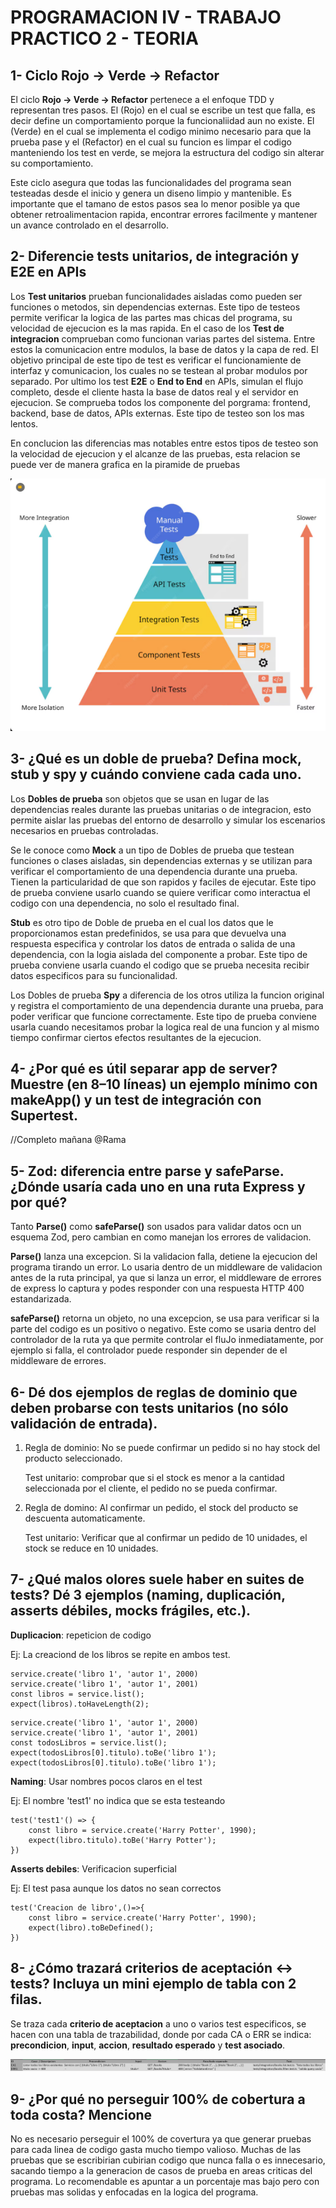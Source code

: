 
# PROGRAMACION IV - TRABAJO PRACTICO 2 - TEORIA

## 1- Ciclo Rojo -> Verde -> Refactor

El ciclo **Rojo -> Verde -> Refactor** pertenece a el enfoque TDD y representan tres pasos. El (Rojo) en el cual se escribe un test que falla, es decir define un comportamiento porque la funcionaliidad aun no existe. El (Verde) en el cual se implementa el codigo minimo necesario para que la prueba pase y el (Refactor) en el cual su funcion es limpar el codigo manteniendo los test en verde, se mejora la estructura del codigo sin alterar su comportamiento.

Este ciclo asegura que todas las funcionalidades del programa sean testeadas desde el inicio y genera un diseno limpio y mantenible. Es importante que el tamano de estos pasos sea lo menor posible ya que obtener retroalimentacion rapida, encontrar errores facilmente y mantener un avance controlado en el desarrollo.

## 2- Diferencie tests unitarios, de integración y E2E en APIs

Los **Test unitarios** prueban funcionalidades aisladas como pueden ser funciones o metodos, sin dependencias externas. Este tipo de testeos permite verificar la logica de las partes mas chicas del programa, su velocidad de ejecucion es la mas rapida. En el caso de los **Test de integracion** comprueban como funcionan varias partes del sistema. Entre estos la comunicacion entre modulos, la base de datos y la capa de red. El objetivo principal de este tipo de test es verificar el funcionamiente de interfaz y comunicacion, los cuales no se testean al probar modulos por separado. Por ultimo los test **E2E** o **End to End** en APIs, simulan el flujo completo, desde el cliente hasta la base de datos real y el servidor en ejecucion. Se comprueba todos los componente del porgrama: frontend, backend, base de datos, APIs externas. Este tipo de testeo son los mas lentos.

En conclucion las diferencias mas notables entre estos tipos de testeo son la velocidad de ejecucion y el alcanze de las pruebas, esta relacion se puede ver de manera grafica en la piramide de pruebas

![Diagrama de flujo](imagenes/Piramide.png)

## 3- ¿Qué es un doble de prueba? Defina mock, stub y spy y cuándo conviene cada cada uno.

Los **Dobles de prueba** son objetos que se usan en lugar de las dependencias reales durante las pruebas unitarias o de integracion, esto permite aislar las pruebas del entorno de desarrollo y simular los escenarios necesarios en pruebas controladas.

Se le conoce como **Mock**  a un tipo de Dobles de prueba que testean funciones o clases aisladas, sin dependencias externas y se utilizan para verificar el comportamiento de una dependencia durante una prueba. Tienen la particularidad de que son rapidos y faciles de ejecutar. Este tipo de prueba conviene usarlo cuando se quiere verificar como interactua el codigo con una dependencia, no solo el resultado final.

**Stub** es otro tipo de Doble de prueba en el cual los datos que le proporcionamos estan predefinidos, se usa para que devuelva una respuesta especifica y controlar los datos de entrada o salida de una dependencia, con la logia aislada del componente a probar. Este tipo de prueba conviene usarla cuando el codigo que se prueba necesita recibir datos especificos para su funcionalidad.

Los Dobles de prueba **Spy** a diferencia de los otros utiliza la funcion original y registra el comportamiento de una dependencia durante una prueba, para poder verificar que funcione correctamente. Este tipo de prueba conviene usarla cuando necesitamos probar la logica real de una funcion y al mismo tiempo confirmar ciertos efectos resultantes de la ejecucion.

## 4- ¿Por qué es útil separar app de server? Muestre (en 8–10 líneas) un ejemplo mínimo con makeApp() y un test de integración con Supertest.

//Completo mañana @Rama

## 5- Zod: diferencia entre parse y safeParse. ¿Dónde usaría cada uno en una ruta Express y por qué?

Tanto **Parse()** como **safeParse()** son usados para validar datos ocn un esquema Zod, pero cambian en como manejan los errores de validacion.

**Parse()** lanza una excepcion. Si la validacion falla, detiene la ejecucion del programa tirando un error. Lo usaria dentro de un middleware de validacion antes de la ruta principal, ya que si lanza un error, el middleware de errores de express lo captura y podes responder con una respuesta HTTP 400 estandarizada.

**safeParse()** retorna un objeto, no una excepcion, se usa para verificar si la parte del codigo es un positivo o negativo. Este como se usaria dentro del controlador de la ruta ya que permite controlar el fluJo inmediatamente, por ejemplo si falla, el controlador puede responder sin depender de el middleware de errores.

## 6- Dé dos ejemplos de reglas de dominio que deben probarse con tests unitarios (no sólo validación de entrada).

1. Regla de dominio: No se puede confirmar un pedido si no hay stock del producto seleccionado.
   
   Test unitario: comprobar que si el stock es menor a la cantidad seleccionada por el cliente, el pedido no se pueda confirmar.

2. Regla de domino: Al confirmar un pedido, el stock del producto se descuenta automaticamente.
   
   Test unitario: Verificar que al confirmar un pedido de 10 unidades, el stock se reduce en 10 unidades.


## 7- ¿Qué malos olores suele haber en suites de tests? Dé 3 ejemplos (naming, duplicación, asserts débiles, mocks frágiles, etc.).

**Duplicacion**: repeticion de codigo

Ej: La creaciond de los libros se repite en ambos test.

```
service.create('libro 1', 'autor 1', 2000)
service.create('libro 1', 'autor 1', 2001)
const libros = service.list();
expect(libros).toHaveLength(2);
```
```
service.create('libro 1', 'autor 1', 2000)
service.create('libro 1', 'autor 1', 2001)
const todosLibros = service.list();
expect(todosLibros[0].titulo).toBe('libro 1');
expect(todosLibros[0].titulo).toBe('libro 1');
```

**Naming**: Usar nombres pocos claros en el test

Ej: El nombre 'test1' no indica que se esta testeando

```
test('test1'() => {
    const libro = service.create('Harry Potter', 1990);
    expect(libro.titulo).toBe('Harry Potter');
})
```
**Asserts debiles**: Verificacion superficial

Ej: El test pasa aunque los datos no sean correctos

```
test('Creacion de libro',()=>{
    const libro = service.create('Harry Potter', 1990);
    expect(libro).toBeDefined();
})
```

## 8- ¿Cómo trazará criterios de aceptación ↔ tests? Incluya un mini ejemplo de tabla con 2 filas.

Se traza cada **criterio de aceptacion** a uno o varios test especificos, se hacen con una tabla de trazabilidad, donde por cada CA o ERR se indica: **precondicion**, **input**, **accion**, **resultado esperado** y **test asociado**.

![Tabla](imagenes/tabla.png)

## 9- ¿Por qué no perseguir 100% de cobertura a toda costa? Mencione

No es necesario perseguir el 100% de covertura ya que generar pruebas para cada linea de codigo gasta mucho tiempo valioso. Muchas de las pruebas que se escribirian cubirian codigo que nunca falla o es innecesario, sacando tiempo a la generacion de casos de prueba en areas criticas del programa. Lo recomendable es apuntar a un porcentaje mas bajo pero con pruebas mas solidas y enfocadas en la logica del programa.